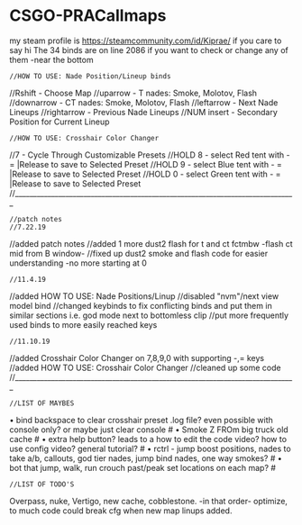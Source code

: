 # CSGO-PRACallmaps

my steam profile is https://steamcommunity.com/id/Kiprae/ if you care to say hi
The 34 binds are on line 2086 if you want to check or change any of them -near the bottom

	//HOW TO USE: Nade Position/Lineup binds
//Rshift     - Choose Map
//uparrow    - T nades: Smoke, Molotov, Flash
//downarrow  - CT nades: Smoke, Molotov, Flash
//leftarrow  - Next Nade Lineups
//rightarrow - Previous Nade Lineups
//NUM insert - Secondary Position for Current Lineup

	//HOW TO USE: Crosshair Color Changer
//7		  - Cycle Through Customizable Presets
//HOLD 8	  - select Red tent with -  = |Release to save to Selected Preset
//HOLD 9	  - select Blue tent with -  = |Release to save to Selected Preset
//HOLD 0	  - select Green tent with -  = |Release to save to Selected Preset
//______________________________________________________________________________

	//patch notes
	//7.22.19
//added patch notes
//added 1 more dust2 flash for t and ct fctmbw -flash ct mid from B window-
//fixed up dust2 smoke and flash code for easier understanding -no more starting at 0

	//11.4.19
//added HOW TO USE: Nade Positions/Linup
//disabled "nvm"/next view model bind
//changed keybinds to fix conflicting binds and put them in similar sections i.e. god mode next to bottomless clip
//put more frequently used binds to more easily reached keys

	//11.10.19
//added Crosshair Color Changer on 7,8,9,0 with supporting -,= keys
//added  HOW TO USE: Crosshair Color Changer
//cleaned up some code
//______________________________________________________________________________

	//LIST OF MAYBES
• bind backspace to clear crosshair preset .log file? even possible with console only? or maybe just clear console #
• Smoke Z FROm big truck old cache #
• extra help button? leads to a how to edit the code video?	 how to use config video?  general tutorial? #
• rctrl - jump boost positions, nades to take a/b, callouts, god tier nades, jump bind nades, one way smokes? #
• bot that jump, walk, run crouch past/peak set locations on each map? #

	//LIST OF TODO'S
Overpass, nuke, Vertigo, new cache, cobblestone. -in that order-
optimize, to much code could break cfg when new map linups added.
